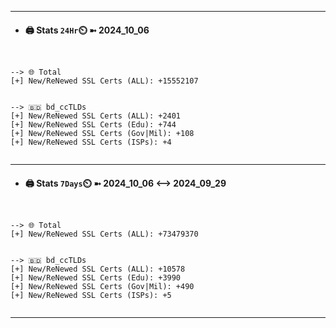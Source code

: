 

---
- #### 🖨️ **Stats** `24Hr`⏲️ ➼ 2024_10_06
```console


--> 🌐 Total
[+] New/ReNewed SSL Certs (ALL): +15552107


--> 🇧🇩 bd_ccTLDs
[+] New/ReNewed SSL Certs (ALL): +2401
[+] New/ReNewed SSL Certs (Edu): +744
[+] New/ReNewed SSL Certs (Gov|Mil): +108
[+] New/ReNewed SSL Certs (ISPs): +4


```

---
- #### 🖨️ **Stats** `7Days`⏲️ ➼ 2024_10_06 <--> 2024_09_29
```console


--> 🌐 Total
[+] New/ReNewed SSL Certs (ALL): +73479370


--> 🇧🇩 bd_ccTLDs
[+] New/ReNewed SSL Certs (ALL): +10578
[+] New/ReNewed SSL Certs (Edu): +3990
[+] New/ReNewed SSL Certs (Gov|Mil): +490
[+] New/ReNewed SSL Certs (ISPs): +5


```

---

